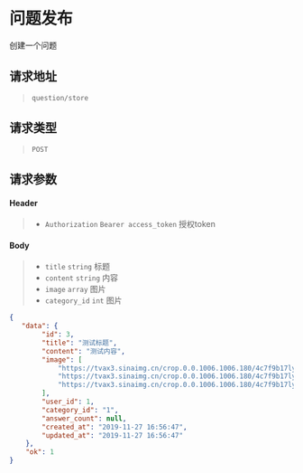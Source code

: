 # 问题发布

创建一个问题

## 请求地址

> `question/store`

## 请求类型

> `POST`

## 请求参数

#### Header

> - `Authorization` `Bearer access_token` 授权token

#### Body

> - `title` `string` 标题
> - `content` `string` 内容
> - `image` `array` 图片
> - `category_id` `int` 图片

```json
{
   "data": {
        "id": 3,
        "title": "测试标题",
        "content": "测试内容",
        "image": [
            "https://tvax3.sinaimg.cn/crop.0.0.1006.1006.180/4c7f9b17ly8fwpigg780qj20ry0ryabc.jpg",
            "https://tvax3.sinaimg.cn/crop.0.0.1006.1006.180/4c7f9b17ly8fwpigg780qj20ry0ryabc.jpg",
            "https://tvax3.sinaimg.cn/crop.0.0.1006.1006.180/4c7f9b17ly8fwpigg780qj20ry0ryabc.jpg"
        ],
        "user_id": 1,
        "category_id": "1",
        "answer_count": null,
        "created_at": "2019-11-27 16:56:47",
        "updated_at": "2019-11-27 16:56:47"
    },
    "ok": 1
}
```
